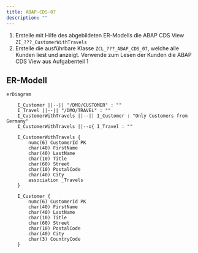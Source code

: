 ```yaml
---
title: ABAP-CDS-07
description: ""
---
```


1. Erstelle mit Hilfe des abgebildeten ER-Modells die ABAP CDS View `ZI_???_CustomerWithTravels`
2. Erstelle die ausführbare Klasse `ZCL_???_ABAP_CDS_07`, welche alle Kunden liest und anzeigt. Verwende zum Lesen der Kunden die ABAP CDS View aus Aufgabenteil 1

## ER-Modell

```mermaid
erDiagram

    I_Customer ||--|| "/DMO/CUSTOMER" : ""
    I_Travel ||--|| "/DMO/TRAVEL" : ""
    I_CustomerWithTravels ||--|| I_Customer : "Only Customers from Germany"
    I_CustomerWithTravels ||--o{ I_Travel : ""

    I_CustomerWithTravels {
        numc(6) CustomerId PK
        char(40) FirstName
        char(40) LastName
        char(10) Title
        char(60) Street
        char(10) PostalCode
        char(40) City
        association _Travels
    }

    I_Customer {
        numc(6) CustomerId PK
        char(40) FirstName
        char(40) LastName
        char(10) Title
        char(60) Street
        char(10) PostalCode
        char(40) City
        char(3) CountryCode
    }
```
